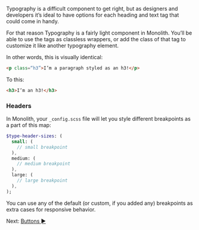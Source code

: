 Typography is a difficult component to get right, but as designers and developers it’s ideal to have options for each heading and text tag that could come in handy.

For that reason Typography is a fairly light component in Monolith. You’ll be able to use the tags as classless wrappers, or add the class of that tag to customize it like another typography element.

In other words, this is visually identical:

```html
<p class=“h3”>I’m a paragraph styled as an h3!</p>
```

To this:

```html
<h3>I’m an h3!</h3>
```

### Headers

In Monolith, your `_config.scss` file will let you style different breakpoints as a part of this map:

```sass
$type-header-sizes: (
  small: (
    // small breakpoint
  ),
  medium: (
    // medium breakpoint
  ),
  large: (
    // large breakpoint
  ),
);
```

You can use any of the default (or custom, if you added any) breakpoints as extra cases for responsive behavior. 

Next: [Buttons ►](buttons)